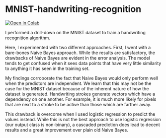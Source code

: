 # MNIST-handwriting-recognition

[![Open In Colab](https://colab.research.google.com/assets/colab-badge.svg)](https://githubtocolab.com/namanarora97/MNIST-handwriting-recognition/blob/main/MNIST-Handwriting-Classification.ipynb)


I performed a drill-down on the MNIST dataset to train a handwriting recognition algorithm. 

Here, I experimented with two different approaches. First, I went with a bare-bones Naive Bayes approach. While the results are satisfactory, the drawbacks of Naive Bayes are evident in the error analysis. The model tends to get confused when it sees data points that have very little similarity to anything it has seen in the training set. 

My findings corroborate the fact that Naive Bayes would only perform well when the predictors are independent. We learn that this may not be the case for the MNIST dataset because of the inherent nature of how the dataset is generated. Handwriting strokes generate vectors which have a dependency on one another. For example, it is much more likely for pixels that are next to a stroke to be active than those which are farther away. 

This drawback is overcome when I used logistic regression to predict the values instead. While this is not the best approach to use logistic regression (our output class is non-binary), a cascaded prediction does lead to decent results and a great improvement over plain old Naive Bayes. 